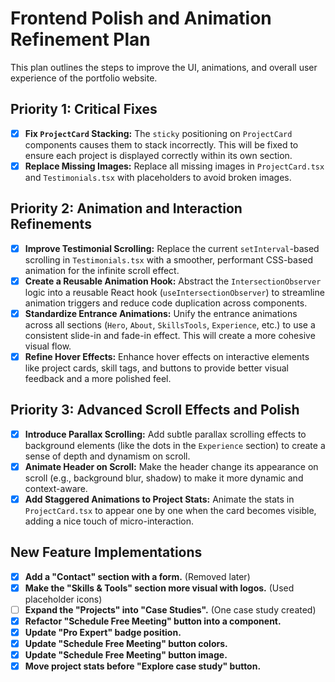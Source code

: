 # Frontend Polish and Animation Refinement Plan

This plan outlines the steps to improve the UI, animations, and overall user experience of the portfolio website.

## Priority 1: Critical Fixes

-   [x] **Fix `ProjectCard` Stacking:** The `sticky` positioning on `ProjectCard` components causes them to stack incorrectly. This will be fixed to ensure each project is displayed correctly within its own section.
-   [x] **Replace Missing Images:** Replace all missing images in `ProjectCard.tsx` and `Testimonials.tsx` with placeholders to avoid broken images.

## Priority 2: Animation and Interaction Refinements

-   [x] **Improve Testimonial Scrolling:** Replace the current `setInterval`-based scrolling in `Testimonials.tsx` with a smoother, performant CSS-based animation for the infinite scroll effect.
-   [x] **Create a Reusable Animation Hook:** Abstract the `IntersectionObserver` logic into a reusable React hook (`useIntersectionObserver`) to streamline animation triggers and reduce code duplication across components.
-   [x] **Standardize Entrance Animations:** Unify the entrance animations across all sections (`Hero`, `About`, `SkillsTools`, `Experience`, etc.) to use a consistent slide-in and fade-in effect. This will create a more cohesive visual flow.
-   [x] **Refine Hover Effects:** Enhance hover effects on interactive elements like project cards, skill tags, and buttons to provide better visual feedback and a more polished feel.

## Priority 3: Advanced Scroll Effects and Polish

-   [x] **Introduce Parallax Scrolling:** Add subtle parallax scrolling effects to background elements (like the dots in the `Experience` section) to create a sense of depth and dynamism on scroll.
-   [x] **Animate Header on Scroll:** Make the header change its appearance on scroll (e.g., background blur, shadow) to make it more dynamic and context-aware.
-   [x] **Add Staggered Animations to Project Stats:** Animate the stats in `ProjectCard.tsx` to appear one by one when the card becomes visible, adding a nice touch of micro-interaction.

## New Feature Implementations

-   [x] **Add a "Contact" section with a form.** (Removed later)
-   [x] **Make the "Skills & Tools" section more visual with logos.** (Used placeholder icons)
-   [ ] **Expand the "Projects" into "Case Studies".** (One case study created)
-   [x] **Refactor "Schedule Free Meeting" button into a component.**
-   [x] **Update "Pro Expert" badge position.**
-   [x] **Update "Schedule Free Meeting" button colors.**
-   [x] **Update "Schedule Free Meeting" button image.**
-   [x] **Move project stats before "Explore case study" button.**
